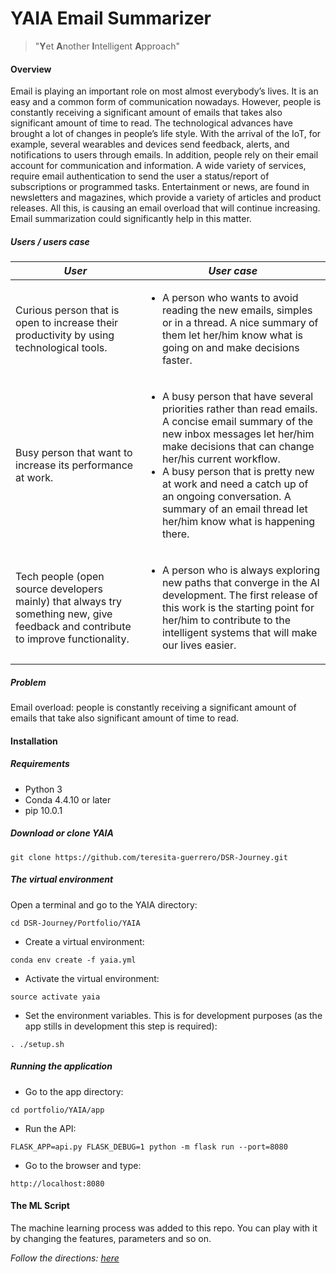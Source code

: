 # YAIA Email Summarizer


> "**Y**et **A**nother **I**ntelligent **A**pproach"

#### Overview

Email is playing an important role on most almost everybody’s lives. It is an easy and a common form of communication nowadays. However, people is constantly receiving a significant amount of emails that takes also significant amount of time to read.
The technological advances have brought a lot of changes in people’s life style. With the arrival of the IoT, for example, several wearables and devices send feedback, alerts, and notifications to users through emails.
In addition, people rely on their email account for communication and information. A wide variety of services, require email authentication to send the user a status/report of subscriptions or programmed tasks. Entertainment or news, are found in newsletters and magazines, which provide a variety of articles and product releases.
All this, is causing an email overload that will continue increasing. Email summarization could significantly help in this matter. 

##### Users / users case

|_User_|_User case_|
|------|---------|
|Curious person that is open to increase their productivity by using technological tools.|<ul><li>A person who wants to avoid reading the new emails, simples or in a thread. A nice summary of them let her/him know what is going on and make decisions faster.</li></ul>|
|Busy person that want to increase its performance at work.|<ul><li>A busy person that have several priorities rather than read emails. A concise email summary of the new inbox messages let her/him make decisions that can change her/his current workflow.</li><li>A busy person that is pretty new at work and need a catch up of an ongoing conversation. A summary of an email thread let her/him know what is happening there.</li></ul>|
|Tech people (open source developers mainly) that always try something new, give feedback and contribute to improve functionality.|<ul><li>A person who is always exploring new paths that converge in the AI development. The first release of this work is the starting point for her/him to contribute to the intelligent systems that will make our lives easier.</li></ul>|


##### Problem

Email overload: people is constantly receiving a significant amount of emails that take also significant amount of time to read.

#### Installation

##### Requirements
   - Python 3
   - Conda 4.4.10 or later
   - pip 10.0.1
   
##### Download or clone YAIA
```
git clone https://github.com/teresita-guerrero/DSR-Journey.git
```

##### The virtual environment

Open a terminal and go to the YAIA directory:
```
cd DSR-Journey/Portfolio/YAIA
```

- Create a virtual environment:
```
conda env create -f yaia.yml
```
- Activate the virtual environment: 
```
source activate yaia
```
- Set the environment variables. This is for development purposes 
(as the app stills in development this step is required):
```
. ./setup.sh
```

##### Running the application

- Go to the app directory:
```
cd portfolio/YAIA/app
```
- Run the API:
```
FLASK_APP=api.py FLASK_DEBUG=1 python -m flask run --port=8080
```
- Go to the browser and type:
```
http://localhost:8080
```

#### The ML Script

The machine learning process was added to this repo. You can play with it by 
changing the features, parameters and so on.

 _Follow the directions: [here](/Portfolio/YAIA/ml/)_


